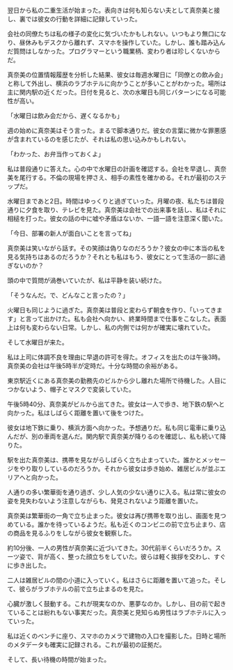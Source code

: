 翌日から私の二重生活が始まった。表向きは何も知らない夫として真奈美と接し、裏では彼女の行動を詳細に記録していった。

会社の同僚たちは私の様子の変化に気づいたかもしれない。いつもより無口になり、昼休みもデスクから離れず、スマホを操作していた。しかし、誰も踏み込んだ質問はしなかった。プログラマーという職業柄、変わり者は珍しくないからだ。

真奈美の位置情報履歴を分析した結果、彼女は毎週水曜日に「同僚との飲み会」と称して外出し、横浜のラブホテルに向かうことが多いことがわかった。場所は主に関内駅の近くだった。日付を見ると、次の水曜日も同じパターンになる可能性が高い。

「水曜日は飲み会だから、遅くなるかも」

週の始めに真奈美はそう言った。まるで脚本通りだ。彼女の言葉に微かな罪悪感が含まれているのを感じたが、それは私の思い込みかもしれない。

「わかった、お弁当作っておくよ」

私は普段通りに答えた。心の中で水曜日の計画を確認する。会社を早退し、真奈美を尾行する。不倫の現場を押さえ、相手の素性を確かめる。それが最初のステップだ。

水曜日まであと2日。時間はゆっくりと過ぎていった。月曜の夜、私たちは普段通りに夕食を取り、テレビを見た。真奈美は会社での出来事を話し、私はそれに相槌を打った。彼女の話の中に嘘や矛盾はないか、一語一語を注意深く聞いた。

「今日、部署の新人が面白いことを言ってね」

真奈美は笑いながら話す。その笑顔は偽りなのだろうか？彼女の中に本当の私を見る気持ちはあるのだろうか？それとも私はもう、彼女にとって生活の一部に過ぎないのか？

頭の中で質問が渦巻いていたが、私は平静を装い続けた。

「そうなんだ。で、どんなこと言ったの？」

火曜日も同じように過ぎた。真奈美は普段と変わらず朝食を作り、「いってきます」と言って出かけた。私も会社へ向かい、終業時間まで仕事をこなした。表面上は何も変わらない日常。しかし、私の内側では何かが確実に壊れていた。

そして水曜日が来た。

私は上司に体調不良を理由に早退の許可を得た。オフィスを出たのは午後3時。真奈美の会社は午後5時半が定時だ。十分な時間の余裕がある。

東京駅近くにある真奈美の勤務先のビルから少し離れた場所で待機した。人目につかないよう、帽子とマスクで変装していた。

午後5時40分、真奈美がビルから出てきた。彼女は一人で歩き、地下鉄の駅へと向かった。私はしばらく距離を置いて後をつけた。

彼女は地下鉄に乗り、横浜方面へ向かった。予想通りだ。私も同じ電車に乗り込んだが、別の車両を選んだ。関内駅で真奈美が降りるのを確認し、私も続いて降りた。

駅を出た真奈美は、携帯を見ながらしばらく立ち止まっていた。誰かとメッセージをやり取りしているのだろうか。それから彼女は歩き始め、雑居ビルが並ぶエリアへと向かった。

人通りの多い繁華街を通り過ぎ、少し人気の少ない通りに入る。私は常に彼女の姿を見失わないよう注意しながらも、発見されないよう距離を置いた。

真奈美は繁華街の一角で立ち止まった。彼女は再び携帯を取り出し、画面を見つめている。誰かを待っているようだ。私も近くのコンビニの前で立ち止まり、店の商品を見るふりをしながら彼女を観察した。

約10分後、一人の男性が真奈美に近づいてきた。30代前半くらいだろうか。スーツ姿で、背が高く、整った顔立ちをしていた。彼らは軽く挨拶を交わし、すぐに歩き出した。

二人は雑居ビルの間の小道に入っていく。私はさらに距離を置いて追った。そして、彼らがラブホテルの前で立ち止まるのを見た。

心臓が激しく鼓動する。これが現実なのか、悪夢なのか。しかし、目の前で起きていることは紛れもない事実だった。真奈美と見知らぬ男性はラブホテルに入っていった。

私は近くのベンチに座り、スマホのカメラで建物の入口を撮影した。日時と場所のメタデータも確実に記録される。これが最初の証拠だ。

そして、長い待機の時間が始まった。